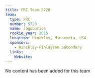 ```yaml
---
title: FRC Team 5720
team:
  type: FRC
  number: 5720
  name: Jagobotics
  rookie_year: 2015
  location: Hinckley, Minnesota, USA
  sponsors:
    - Hinckley-Finlayson Secondary
  links:
    Website: 
---
```

No content has been added for this team